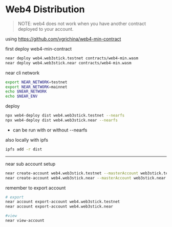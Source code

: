 # Web4 Distribution

> NOTE: web4 does not work when you have another contract deployed to your account.

using https://github.com/vgrichina/web4-min-contract

first deploy web4-min-contract
```sh
near deploy web4.web3stick.testnet contracts/web4-min.wasm
near deploy web4.web3stick.near contracts/web4-min.wasm
```

near cli network
```sh
export NEAR_NETWORK=testnet
export NEAR_NETWORK=mainnet
echo $NEAR_NETWORK 
echo $NEAR_ENV
```

deploy

```sh
npx web4-deploy dist web4.web3stick.testnet --nearfs
npx web4-deploy dist web4.web3stick.near --nearfs
```
- can be run with or without --nearfs




also locally with ipfs
```sh
ipfs add -r dist
```


---



near sub account setup

```sh
near create-account web4.web3stick.testnet --masterAccount web3stick.testnet --initialBalance 1
near create-account web4.web3stick.near --masterAccount web3stick.near --initialBalance 0.5
```

remember to export account
```sh
# export
near account export-account web4.web3stick.testnet
near account export-account web4.web3stick.near

#view
near view-account 
```
